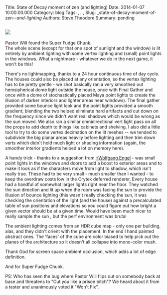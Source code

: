 Title: State of Decay moment of zen  (and lighting)
Date: 2014-01-07 10:00:00.000
Category: blog
Tags: , , , 
Slug: _state-of-decay-moment-of-zen--_and-lighting_
Authors: Steve Theodore
Summary: pending

[![](http://1.bp.blogspot.com/-Y1CcBO5iyig/UsujMjcxTRI/AAAAAAAAPCc/dIyL6T-pZQY/s1600/home_07.png)](http://1.bp.blogspot.com/-Y1CcBO5iyig/UsujMjcxTRI/AAAAAAAAPCc/dIyL6T-pZQY/s1600/home_07.png)  
---  
Pastor Will found the Super Fudge Chunk.    
The whole scene (except for that one spot of sunlight and the window) is lit entirely by ambient lighting with some vertex lighting and (small) point lights in the windows. What a nightmare - whatever we do in the next game, it won't be this!  
  
There's no lightmapping, thanks to a 24 hour continuous time of day cycle.  The houses could also be placed at any orientation, so the vertex lighting has to be pretty gentle - we shot basically ran a very smoothed out hemsipherical dome light outside the house, once with Final Gather and once with a dome of stochastically placed Maya point lights to create the illusion of darker interiors and lighter areas near windows). The final gather provided some bounce light look and the point lights provided a smooth gradient; blending the two helped eliminate hard artifacts and cut down on the frequency since we didn't want real shadows which would be wrong as the sun moved.   We also ran a similar omnidirectional vert light pass on all the props to add depth to things like cabinets and shelving. I also did a little tool to try to do some vertex decimation on the lit meshes -- we tended to subdivide the big planar areas heavily before lighting and then trim down verts which didn't hold much light or shading information (again, the smoother interior gradients helped a lot on memory here).   
  
A handy trick - thanks to a suggestion from [+Wolfgang Engel](https://plus.google.com/113049613359148049737)  \- was small point lights in the windows and doors to add a boost to exterior areas and to make it look as if the characters move from light to shadow, which isn't really true.  These had to be very small - much smaller than I wanted - to keep the overdraw costs low in the Crytek deferred renderer. Every house had a handful of somewhat larger lights right near the floor. They watched the sun direction and lit up when the room was facing the sun to provide the illusion of bounce lighting (this wasn't really checking the sun, it was checking the orientation of the light (and the house) against a precalculated table of sun positions and elevations so you could figure out how bright a given vector should be at a given time. Would have been much nicer to really sample the sun , but the perf environment was brutal  
  
The ambient lighting comes from an HDR cube map -  only one per building, alas, and they didn't orient with the placement.  In the end I hand painted abstract ones.  The 'faces' of the cube are color biased to help pick out the planes of the architecture so it doesn't all collapse into mono-color mush.   
  
Thank God for screen space ambient occlusion, which adds a lot of edge definition.   
  
And for Super Fudge Chunk.  
  
PS: Who has seen the bug where Pastor Will flips out on somebody back at base and threatens to "Cut you like a prison bitch"?  We heard about it from a tester and unanimously voted it "Won't Fix".  
  
  


